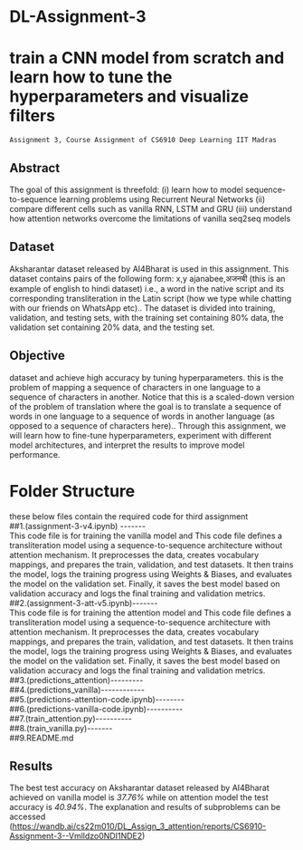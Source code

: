 # DL-Assignment-3
# train a CNN model from scratch and learn how to tune the hyperparameters and visualize filters
    Assignment 3, Course Assignment of CS6910 Deep Learning IIT Madras
## Abstract<br/>
The goal of this assignment is threefold: (i) learn how to model sequence-to-sequence learning problems using Recurrent Neural Networks (ii) compare different cells such as vanilla RNN, LSTM and GRU (iii) understand how attention networks overcome the limitations of vanilla seq2seq models
## Dataset<br/>
 Aksharantar dataset released by AI4Bharat is used in this assignment. This dataset contains pairs of the following form:
x,y
ajanabee,अजनबी (this is an example of english to hindi dataset)
i.e., a word in the native script and its corresponding transliteration in the Latin script (how we type while chatting with our friends on WhatsApp etc).. The dataset is divided into training, validation, and testing sets, with the training set containing 80% data, the validation set containing 20% data, and the testing set.
## Objective<br/>
dataset and achieve high accuracy by tuning hyperparameters. this is the problem of mapping a sequence of characters in one language to a sequence of characters in another. Notice that this is a scaled-down version of the problem of translation where the goal is to translate a sequence of words in one language to a sequence of words in another language (as opposed to a sequence of characters here).. Through this assignment, we will learn how to fine-tune hyperparameters, experiment with different model architectures, and interpret the results to improve model performance.
# Folder Structure<br/>
these below files contain the required code for third assignment<br/>
##1.(assignment-3-v4.ipynb) ------- <br/>
This code file is for training the vanilla model and This code file defines a transliteration model using a sequence-to-sequence architecture without attention mechanism. It preprocesses the data, creates vocabulary mappings, and prepares the train, validation, and test datasets. It then trains the model, logs the training progress using Weights & Biases, and evaluates the model on the validation set. Finally, it saves the best model based on validation accuracy and logs the final training and validation metrics. <br/>
##2.(assignment-3-att-v5.ipynb)-------<br/>
This code file is for training the attention model and This code file defines a transliteration model using a sequence-to-sequence architecture with attention mechanism. It preprocesses the data, creates vocabulary mappings, and prepares the train, validation, and test datasets. It then trains the model, logs the training progress using Weights & Biases, and evaluates the model on the validation set. Finally, it saves the best model based on validation accuracy and logs the final training and validation metrics.<br/>
##3.(predictions_attention)---------<br/>
##4.(predictions_vanilla)------------<br/>
##5.(predictions-attention-code.ipynb)--------<br/>
##6.(predictions-vanilla-code.ipynb)----------<br/>
##7.(train_attention.py)----------<br/>
##8.(train_vanilla.py)-------<br/>
##9.README.md<br/>
## Results<br/>
The best test accuracy on Aksharantar dataset released by AI4Bharat achieved on vanilla model is *37.76%* while on attention model the  test accuracy is *40.94%*. The explanation and results of subproblems 
can be accessed (https://wandb.ai/cs22m010/DL_Assign_3_attention/reports/CS6910-Assignment-3--Vmlldzo0NDI1NDE2)
